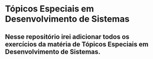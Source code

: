 # Tópicos Especiais em Desenvolvimento de Sistemas

## Nesse repositório irei adicionar todos os exercícios da matéria de Tópicos Especiais em Desenvolvimento de Sistemas.
